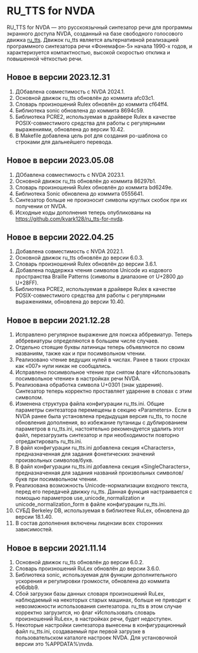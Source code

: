 # RU_TTS for NVDA

RU_TTS for NVDA — это русскоязычный синтезатор речи для программы экранного доступа NVDA, созданный на базе свободного голосового движка [ru_tts](https://github.com/poretsky/ru_tts).
Движок ru_tts является альтернативной реализацией программного синтезатора речи «Фонемафон-5» начала 1990-х годов, и характеризуется компактностью, высокой скоростью отклика и повышенной чёткостью речи.

## Новое в версии 2023.12.31
1. ДОбавлена совместимость с NVDA 2024.1.
2. Основной движок ru_tts обновлён до коммита afc03c1.
3. Словарь произношений Rulex обновлён до коммита cf64ff4.
4. Библиотека sonic обновлена до коммита 8694c59.
5. Библиотека PCRE2, используемая в драйвере Rulex в качестве POSIX-совместимого средства для работы с регулярными выражениями, обновлена до версии 10.42.
6. В Makefile добавлена цель pot для создания po-шаблона со строками для дальнейшего перевода.

## Новое в версии 2023.05.08
1. ДОбавлена совместимость с NVDA 2023.1.
2. Основной движок ru_tts обновлён до коммита 86297b1.
3. Словарь произношений Rulex обновлён до коммита bd6249e.
4. Библиотека Sonic обновлена до коммита 0555641.
5. Синтезатор больше не произносит символы круглых скобок при их получении от NVDA.
6. Исходные коды дополнения теперь опубликованы на <https://github.com/kvark128/ru_tts-for-nvda>.

## Новое в версии 2022.04.25
1. Добавлена совместимость с NVDA 2022.1.
2. Основной движок ru_tts обновлён до версии 6.0.3.
3. Словарь произношений Rulex обновлён до версии 3.6.1.
4. Добавлена поддержка чтения символов Unicode из кодового пространства Braille Patterns (символы в диапазоне от U+2800 до U+28FF).
5. Библиотека PCRE2, используемая в драйвере Rulex в качестве POSIX-совместимого средства для работы с регулярными выражениями, обновлена до версии 10.40.

## Новое в версии 2021.12.28
1. Исправлено регулярное выражение для поиска аббревиатур. Теперь аббревиатуры определяются в большем числе случаев.
2. Отдельно стоящие буквы латиницы теперь объявляются по своим названиям, также как и при посимвольном чтении.
3. Реализовано чтение ведущих нулей в числах. Ранее в таких строках как «007» нули никак не сообщались.
4. Исправлено посимвольное чтение при снятом флаге «Использовать посимвольное чтение» в настройках речи NVDA.
5. Реализована обработка символа U+0301 (знак ударения). Синтезатор теперь корректно проставляет ударение в словах с этим символом.
6. Изменена структура файла конфигурации ru_tts.ini. Общие параметры синтезатора перемещены в секцию «Parameters».
Если в NVDA ранее была установлена предыдущая версия ru_tts, то после обновления дополнения, во избежание путаницы с дублированием параметров в ru_tts.ini, настоятельно рекомендуется удалить этот файл, перезагрузить синтезатор и при необходимости повторно отредактировать ru_tts.ini.
7. В файл конфигурации ru_tts.ini добавлена секция «Characters», предназначенная для задания фонетических значений произвольных символов/букв.
8. В файл конфигурации ru_tts.ini добавлена секция «SingleCharacters», предназначенная для задания названий произвольных символов/букв при посимвольном чтении.
9. Реализована возможность Unicode-нормализации входного текста, перед его передачей движку ru_tts. Данная функция настраивается с помощью параметров use_unicode_normalization и unicode_normalization_form в файле конфигурации ru_tts.ini.
10. СУБД Berkeley DB, используемая в библиотеке RuLex, обновлена до версии 18.1.40.
11. В состав дополнения включены лицензии всех сторонних зависимостей.

## Новое в версии 2021.11.14
1. Основной движок ru_tts обновлён до версии 6.0.2.
2. Словарь произношений RuLex обновлён до версии 3.6.0.
3. Библиотека sonic, используемая для функции дополнительного ускорения и регулировки громкости, обновлена до коммита e06dbb9.
4. Сбой загрузки базы данных словаря произношений RuLex, наблюдаемый на некоторых старых машинах, больше не приводит к невозможности использования синтезатора. ru_tts в этом случае корректно загрузится, но флаг «Использовать словарь произношений RuLex», в настройках речи, будет недоступен.
5. Некоторые настройки синтезатора вынесены в конфигурационный файл ru_tts.ini, создаваемый при первой загрузке в пользовательском каталоге настроек NVDA. Для установочной версии это %APPDATA%\nvda.
